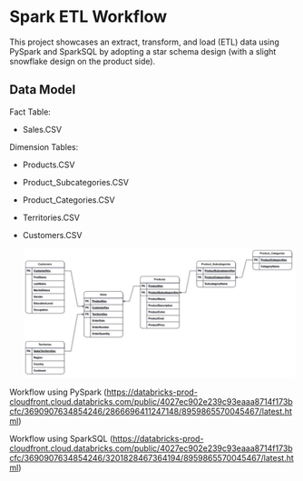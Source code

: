 
# Spark ETL Workflow

This project showcases an extract, transform, and load (ETL) data using PySpark and SparkSQL by adopting a star schema design (with a slight snowflake design on the product side).

## Data Model
Fact Table:
- Sales.CSV

Dimension Tables:
- Products.CSV
- Product_Subcategories.CSV
- Product_Categories.CSV
- Territories.CSV
- Customers.CSV

  ![Data Model](https://github.com/Lohithgk/Data_Engineering/blob/main/Data%20Model.jpg)

Workflow using PySpark
(https://databricks-prod-cloudfront.cloud.databricks.com/public/4027ec902e239c93eaaa8714f173bcfc/3690907634854246/2866696411247148/8959865570045467/latest.html)

Workflow using SparkSQL
(https://databricks-prod-cloudfront.cloud.databricks.com/public/4027ec902e239c93eaaa8714f173bcfc/3690907634854246/3201828467364194/8959865570045467/latest.html)
